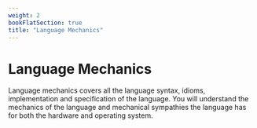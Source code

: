 ```yaml
---
weight: 2
bookFlatSection: true
title: "Language Mechanics"
---
```


# Language Mechanics

Language mechanics covers all the language syntax, idioms, implementation and specification of the language. You will understand the mechanics of the language and mechanical sympathies the language has for both the hardware and operating system.
